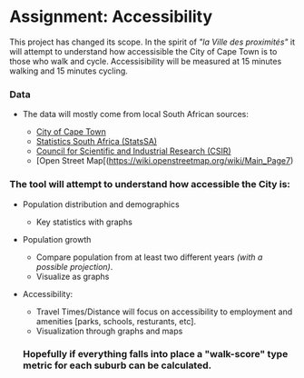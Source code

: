 Assignment: Accessibility
========================

This project has changed its scope. In the spirit of *"la Ville des proximités"* it will attempt to understand how accessisible the City of Cape Town is to those who walk and cycle. Accessisibility will be measured at 15 minutes walking and 15 minutes cycling.

### Data

 - The data will mostly come from local South African sources:
 
    - [City of Cape Town](https://www.capetown.gov.za)
    - [Statistics South Africa (StatsSA)](http://www.statssa.gov.za)
    - [Council for Scientific and Industrial Research (CSIR)](https://www.csir.co.za)
    - [Open Street Map[(https://wiki.openstreetmap.org/wiki/Main_Page7)

### The tool will attempt to understand how accessible the City is:

- Population distribution and demographics

    - Key statistics with graphs
    
   
- Population growth

    - Compare population from at least two different years *(with a possible projection)*.
    - Visualize as graphs
    

- Accessibility:

     - Travel Times/Distance will focus on accessibility to employment and amenities [parks, schools, resturants, etc].
     - Visualization through graphs and maps
     
  ### Hopefully if everything falls into place a "walk-score" type metric for each suburb can be calculated.
